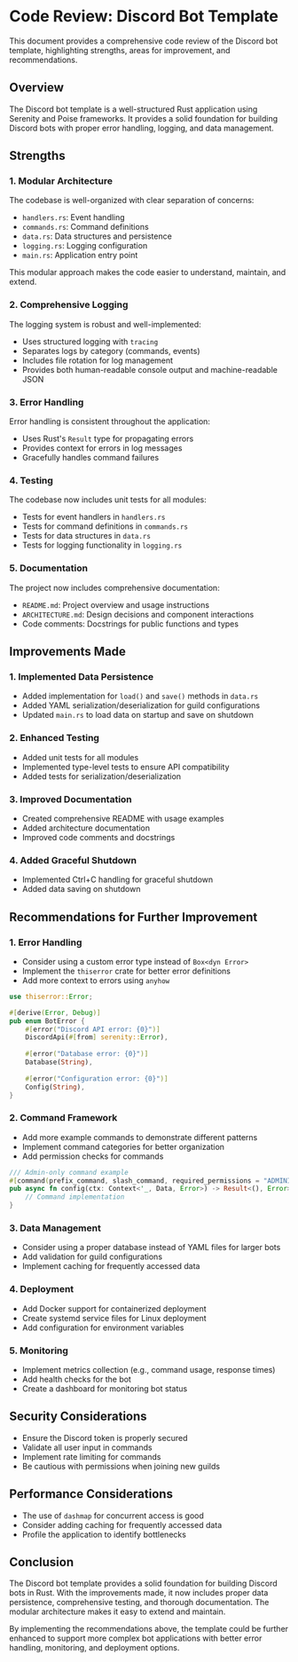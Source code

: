 # Code Review: Discord Bot Template

This document provides a comprehensive code review of the Discord bot template, highlighting strengths, areas for improvement, and recommendations.

## Overview

The Discord bot template is a well-structured Rust application using Serenity and Poise frameworks. It provides a solid foundation for building Discord bots with proper error handling, logging, and data management.

## Strengths

### 1. Modular Architecture

The codebase is well-organized with clear separation of concerns:
- `handlers.rs`: Event handling
- `commands.rs`: Command definitions
- `data.rs`: Data structures and persistence
- `logging.rs`: Logging configuration
- `main.rs`: Application entry point

This modular approach makes the code easier to understand, maintain, and extend.

### 2. Comprehensive Logging

The logging system is robust and well-implemented:
- Uses structured logging with `tracing`
- Separates logs by category (commands, events)
- Includes file rotation for log management
- Provides both human-readable console output and machine-readable JSON

### 3. Error Handling

Error handling is consistent throughout the application:
- Uses Rust's `Result` type for propagating errors
- Provides context for errors in log messages
- Gracefully handles command failures

### 4. Testing

The codebase now includes unit tests for all modules:
- Tests for event handlers in `handlers.rs`
- Tests for command definitions in `commands.rs`
- Tests for data structures in `data.rs`
- Tests for logging functionality in `logging.rs`

### 5. Documentation

The project now includes comprehensive documentation:
- `README.md`: Project overview and usage instructions
- `ARCHITECTURE.md`: Design decisions and component interactions
- Code comments: Docstrings for public functions and types

## Improvements Made

### 1. Implemented Data Persistence

- Added implementation for `load()` and `save()` methods in `data.rs`
- Added YAML serialization/deserialization for guild configurations
- Updated `main.rs` to load data on startup and save on shutdown

### 2. Enhanced Testing

- Added unit tests for all modules
- Implemented type-level tests to ensure API compatibility
- Added tests for serialization/deserialization

### 3. Improved Documentation

- Created comprehensive README with usage examples
- Added architecture documentation
- Improved code comments and docstrings

### 4. Added Graceful Shutdown

- Implemented Ctrl+C handling for graceful shutdown
- Added data saving on shutdown

## Recommendations for Further Improvement

### 1. Error Handling

- Consider using a custom error type instead of `Box<dyn Error>`
- Implement the `thiserror` crate for better error definitions
- Add more context to errors using `anyhow`

```rust
use thiserror::Error;

#[derive(Error, Debug)]
pub enum BotError {
    #[error("Discord API error: {0}")]
    DiscordApi(#[from] serenity::Error),
    
    #[error("Database error: {0}")]
    Database(String),
    
    #[error("Configuration error: {0}")]
    Config(String),
}
```

### 2. Command Framework

- Add more example commands to demonstrate different patterns
- Implement command categories for better organization
- Add permission checks for commands

```rust
/// Admin-only command example
#[command(prefix_command, slash_command, required_permissions = "ADMINISTRATOR")]
pub async fn config(ctx: Context<'_, Data, Error>) -> Result<(), Error> {
    // Command implementation
}
```

### 3. Data Management

- Consider using a proper database instead of YAML files for larger bots
- Add validation for guild configurations
- Implement caching for frequently accessed data

### 4. Deployment

- Add Docker support for containerized deployment
- Create systemd service files for Linux deployment
- Add configuration for environment variables

### 5. Monitoring

- Implement metrics collection (e.g., command usage, response times)
- Add health checks for the bot
- Create a dashboard for monitoring bot status

## Security Considerations

- Ensure the Discord token is properly secured
- Validate all user input in commands
- Implement rate limiting for commands
- Be cautious with permissions when joining new guilds

## Performance Considerations

- The use of `dashmap` for concurrent access is good
- Consider adding caching for frequently accessed data
- Profile the application to identify bottlenecks

## Conclusion

The Discord bot template provides a solid foundation for building Discord bots in Rust. With the improvements made, it now includes proper data persistence, comprehensive testing, and thorough documentation. The modular architecture makes it easy to extend and maintain.

By implementing the recommendations above, the template could be further enhanced to support more complex bot applications with better error handling, monitoring, and deployment options.